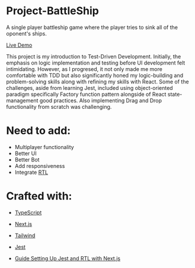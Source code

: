 # Project-BattleShip

A single player battleship game where the player tries to sink all of the oponent's ships.

[Live Demo](https://project-battle-ship.vercel.app/)

This project is my introduction to Test-Driven Development. Initially, the emphasis on logic implementation and testing before UI development felt intimidating. However, as I progresed, it not only made me more comfortable with TDD but also significantly honed my logic-building and problem-solving skills along with refining my skills with React.
Some of the challenges, aside from learning Jest, included using object-oriented paradigm specifically Factory function pattern alongside of React state-management good practices. Also implementing Drag and Drop functionality from scratch was challenging.

# Need to add:

- Multiplayer functionality 
- Better UI
- Better Bot
- Add responsiveness
- Integrate [RTL](https://testing-library.com/docs/react-testing-library/intro/)

# Crafted with:

- [TypeScript](https://www.typescriptlang.org/)
- [Next.js](https://nextjs.org/)
- [Tailwind](https://tailwindcss.com/)
- [Jest](https://jestjs.io/)

- [Guide Setting Up Jest and RTL with Next.js](https://github.com/PrassesKhadka/next-testing)
